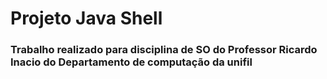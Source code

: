 # Projeto Java Shell
### Trabalho realizado para disciplina de SO do Professor Ricardo Inacio do Departamento de computação da unifil


